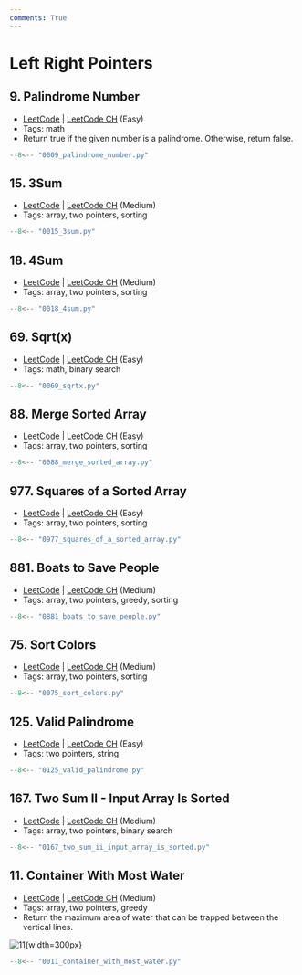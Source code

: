 ```yaml
---
comments: True
---
```


# Left Right Pointers

## 9. Palindrome Number

-   [LeetCode](https://leetcode.com/problems/palindrome-number/) | [LeetCode CH](https://leetcode.cn/problems/palindrome-number/) (Easy)
-   Tags: math
-   Return true if the given number is a palindrome. Otherwise, return false.

```python
--8<-- "0009_palindrome_number.py"
```

## 15. 3Sum

-   [LeetCode](https://leetcode.com/problems/3sum/) | [LeetCode CH](https://leetcode.cn/problems/3sum/) (Medium)
-   Tags: array, two pointers, sorting

```python
--8<-- "0015_3sum.py"
```

## 18. 4Sum

-   [LeetCode](https://leetcode.com/problems/4sum/) | [LeetCode CH](https://leetcode.cn/problems/4sum/) (Medium)
-   Tags: array, two pointers, sorting

```python
--8<-- "0018_4sum.py"
```

## 69. Sqrt(x)

-   [LeetCode](https://leetcode.com/problems/sqrtx/) | [LeetCode CH](https://leetcode.cn/problems/sqrtx/) (Easy)
-   Tags: math, binary search

```python
--8<-- "0069_sqrtx.py"
```

## 88. Merge Sorted Array

-   [LeetCode](https://leetcode.com/problems/merge-sorted-array/) | [LeetCode CH](https://leetcode.cn/problems/merge-sorted-array/) (Easy)
-   Tags: array, two pointers, sorting

```python
--8<-- "0088_merge_sorted_array.py"
```

## 977. Squares of a Sorted Array

-   [LeetCode](https://leetcode.com/problems/squares-of-a-sorted-array/) | [LeetCode CH](https://leetcode.cn/problems/squares-of-a-sorted-array/) (Easy)
-   Tags: array, two pointers, sorting

```python
--8<-- "0977_squares_of_a_sorted_array.py"
```

## 881. Boats to Save People

-   [LeetCode](https://leetcode.com/problems/boats-to-save-people/) | [LeetCode CH](https://leetcode.cn/problems/boats-to-save-people/) (Medium)
-   Tags: array, two pointers, greedy, sorting

```python
--8<-- "0881_boats_to_save_people.py"
```

## 75. Sort Colors

-   [LeetCode](https://leetcode.com/problems/sort-colors/) | [LeetCode CH](https://leetcode.cn/problems/sort-colors/) (Medium)
-   Tags: array, two pointers, sorting

```python
--8<-- "0075_sort_colors.py"
```

## 125. Valid Palindrome

-   [LeetCode](https://leetcode.com/problems/valid-palindrome/) | [LeetCode CH](https://leetcode.cn/problems/valid-palindrome/) (Easy)
-   Tags: two pointers, string

```python
--8<-- "0125_valid_palindrome.py"
```

## 167. Two Sum II -   Input Array Is Sorted

- [LeetCode](https://leetcode.com/problems/two-sum-ii-input-array-is-sorted/) | [LeetCode CH](https://leetcode.cn/problems/two-sum-ii-input-array-is-sorted/) (Medium)
-   Tags: array, two pointers, binary search

```python
--8<-- "0167_two_sum_ii_input_array_is_sorted.py"
```

## 11. Container With Most Water

-   [LeetCode](https://leetcode.com/problems/container-with-most-water/) | [LeetCode CH](https://leetcode.cn/problems/container-with-most-water/) (Medium)
-   Tags: array, two pointers, greedy
-   Return the maximum area of water that can be trapped between the vertical lines.

![11](https://s3-lc-upload.s3.amazonaws.com/uploads/2018/07/17/question_11.jpg){width=300px}

```python
--8<-- "0011_container_with_most_water.py"
```

